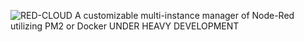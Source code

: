 ![RED-CLOUD](https://github.com/ywadi/redcloud/blob/master/logo.png?raw=true)
A customizable multi-instance manager of Node-Red utilizing PM2 or Docker 
UNDER HEAVY DEVELOPMENT 

